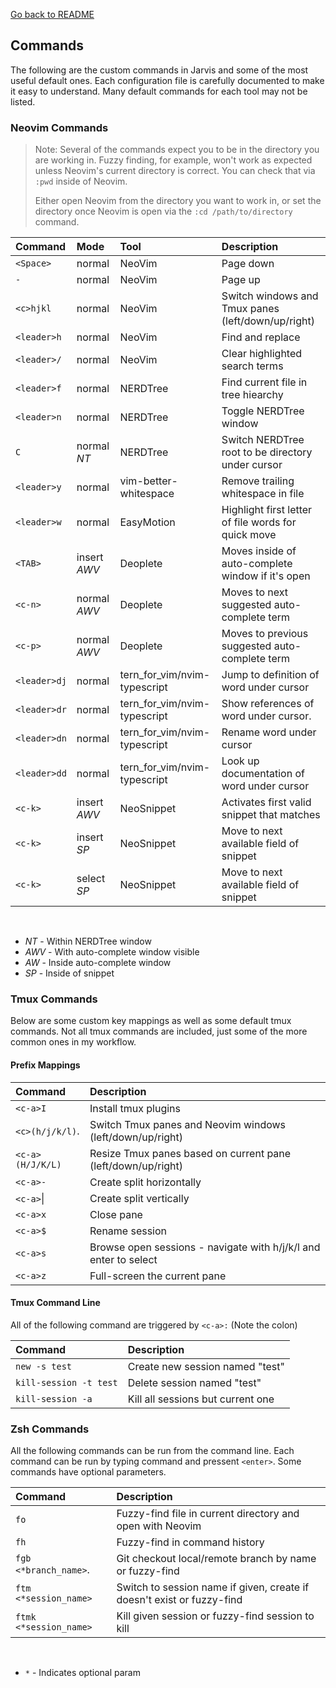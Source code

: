 [Go back to README](../README.md)

## Commands

The following are the custom commands in Jarvis and some of the most useful default ones. Each configuration
file is carefully documented to make it easy to understand. Many default commands for each tool may not be listed.

### Neovim Commands

> Note: Several of the commands expect you to be in the directory you are working in. Fuzzy finding, for example, won't work as expected unless Neovim's current directory is correct. You can check that via `:pwd` inside of Neovim.
>
> Either open Neovim from the directory you want to work in, or set the directory once Neovim is open via the `:cd /path/to/directory` command.

| Command      | Mode         | Tool                         | Description                                         |
| :----------- | :----------- | :--------------------------- | :-------------------------------------------------- |
| `<Space>`    | normal       | NeoVim                       | Page down                                           |
| `-`          | normal       | NeoVim                       | Page up                                             |
| `<c>hjkl`    | normal       | NeoVim                       | Switch windows and Tmux panes (left/down/up/right)  |
| `<leader>h`  | normal       | NeoVim                       | Find and replace                                    |
| `<leader>/`  | normal       | NeoVim                       | Clear highlighted search terms                      |
| `<leader>f`  | normal       | NERDTree                     | Find current file in tree hiearchy                  |
| `<leader>n`  | normal       | NERDTree                     | Toggle NERDTree window                              |
| `C`          | normal _NT_  | NERDTree                     | Switch NERDTree root to be directory under cursor   |
| `<leader>y`  | normal       | vim-better-whitespace        | Remove trailing whitespace in file                  |
| `<leader>w`  | normal       | EasyMotion                   | Highlight first letter of file words for quick move |
| `<TAB>`      | insert _AWV_ | Deoplete                     | Moves inside of auto-complete window if it's open   |
| `<c-n>`      | normal _AWV_ | Deoplete                     | Moves to next suggested auto-complete term          |
| `<c-p>`      | normal _AWV_ | Deoplete                     | Moves to previous suggested auto-complete term      |
| `<leader>dj` | normal       | tern_for_vim/nvim-typescript | Jump to definition of word under cursor             |
| `<leader>dr` | normal       | tern_for_vim/nvim-typescript | Show references of word under cursor.               |
| `<leader>dn` | normal       | tern_for_vim/nvim-typescript | Rename word under cursor                            |
| `<leader>dd` | normal       | tern_for_vim/nvim-typescript | Look up documentation of word under cursor          |
| `<c-k>`      | insert _AWV_ | NeoSnippet                   | Activates first valid snippet that matches          |
| `<c-k>`      | insert _SP_  | NeoSnippet                   | Move to next available field of snippet             |
| `<c-k>`      | select _SP_  | NeoSnippet                   | Move to next available field of snippet             |

<br />

- _NT_ - Within NERDTree window
- _AWV_ - With auto-complete window visible
- _AW_ - Inside auto-complete window
- _SP_ - Inside of snippet

### Tmux Commands

Below are some custom key mappings as well as some default tmux commands. Not all tmux commands are included,
just some of the more common ones in my workflow.

#### Prefix Mappings

| Command          | Description                                                      |
| :--------------- | :--------------------------------------------------------------- |
| `<c-a>I`         | Install tmux plugins                                             |
| `<c>(h/j/k/l)`.  | Switch Tmux panes and Neovim windows (left/down/up/right)        |
| `<c-a>(H/J/K/L)` | Resize Tmux panes based on current pane (left/down/up/right)     |
| `<c-a>-`         | Create split horizontally                                        |
| `<c-a>`&#124;    | Create split vertically                                          |
| `<c-a>x`         | Close pane                                                       |
| `<c-a>$`         | Rename session                                                   |
| `<c-a>s`         | Browse open sessions - navigate with h/j/k/l and enter to select |
| `<c-a>z`         | Full-screen the current pane                                     |

#### Tmux Command Line

All of the following command are triggered by `<c-a>:` (Note the colon)

| Command                | Description                       |
| :--------------------- | :-------------------------------- |
| `new -s test`          | Create new session named "test"   |
| `kill-session -t test` | Delete session named "test"       |
| `kill-session -a`      | Kill all sessions but current one |

### Zsh Commands

All the following commands can be run from the command line. Each command can be run by typing command and pressent `<enter>`. Some commands have optional parameters.

| Command                | Description                                                            |
| :--------------------- | :--------------------------------------------------------------------- |
| `fo`                   | Fuzzy-find file in current directory and open with Neovim              |
| `fh`                   | Fuzzy-find in command history                                          |
| `fgb <*branch_name>`.  | Git checkout local/remote branch by name or fuzzy-find                 |
| `ftm <*session_name>`  | Switch to session name if given, create if doesn't exist or fuzzy-find |
| `ftmk <*session_name>` | Kill given session or fuzzy-find session to kill                       |

<br />

- `*` - Indicates optional param
